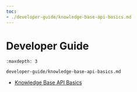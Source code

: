 ```yaml
---
toc:
- ./developer-guide/knowledge-base-api-basics.md
---
```

# Developer Guide

```{toctree}
:maxdepth: 3

developer-guide/knowledge-base-api-basics.md
```

* [Knowledge Base API Basics](./developer-guide/knowledge-base-api-basics.md)